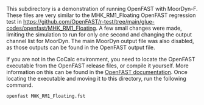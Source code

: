 This subdirectory is a demonstration of running OpenFAST with MoorDyn-F. These files are very similar to the MHK_RM1_Floating OpenFAST regression test in https://github.com/OpenFAST/r-test/tree/main/glue-codes/openfast/MHK_RM1_Floating. A few small changes were made, limiting the simulation to run for only one second and changing the output channel list for MoorDyn. The main MoorDyn output file was also disabled, as those outputs can be found in the OpenFAST output file. 

If you are not in the CoCalc environment, you need to locate the OpenFAST executable from the OpenFAST release files, or compile it yourself. More information on this can be found in the [OpenFAST documentation](https://openfast.readthedocs.io/en/main/). Once locating the executable and moving it to this directory, run the following command. 

`openfast MHK_RM1_Floating.fst`
